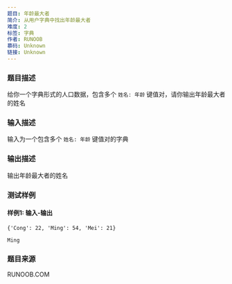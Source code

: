 ```yaml
---
题目: 年龄最大者
简介: 从用户字典中找出年龄最大者
难度: 2
标签: 字典
作者: RUNOOB
慕码: Unknown
链接: Unknown
---
```


### 题目描述

给你一个字典形式的人口数据，包含多个 `姓名: 年龄` 键值对，请你输出年龄最大者的姓名

### 输入描述

输入为一个包含多个 `姓名: 年龄` 键值对的字典

### 输出描述

输出年龄最大者的姓名

### 测试样例

#### 样例1: 输入-输出

```
{'Cong': 22, 'Ming': 54, 'Mei': 21}
```

```
Ming
```

### 题目来源

RUNOOB.COM
